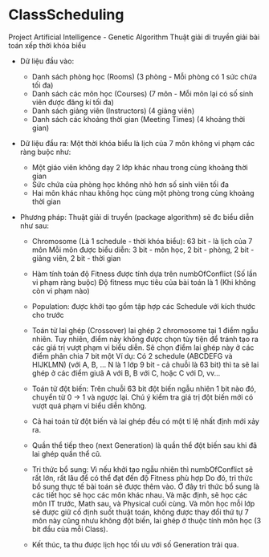 # ClassScheduling
Project Artificial Intelligence -  Genetic Algorithm
 Thuật giải di truyền giải bài toán xếp thời khóa biểu
 - Dữ liệu đầu vào: 
      + Danh sách phòng học  (Rooms) (3 phòng - Mỗi phòng có 1 sức chứa tối đa)
      + Danh sách các môn học (Courses) (7 môn - Mỗi môn lại có số sinh viên được đăng kí tối đa)
      + Danh sách giảng viên (Instructors) (4 giảng viên)
      + Danh sách các khoảng thời gian (Meeting Times) (4 khoảng thời gian)
 - Dữ liệu đầu ra: Một thời khóa biểu là lịch của 7 môn không vi phạm các ràng buộc như:
      + Một giáo viên không dạy 2 lớp khác nhau trong cùng khoảng thời gian
      + Sức chứa của phòng học không nhỏ hơn số sinh viên tối đa
      + Hai môn khác nhau không học cùng một phòng trong cùng khoảng thời gian
 
 - Phương pháp: Thuật giải di truyền (package algorithm) sẽ đc biểu diễn như sau:
     + Chromosome (Là 1 schedule - thời khóa biểu): 63 bit - là lịch của 7 môn
                      Mỗi môn được biểu diễn: 3 bit - môn học, 2 bit - phòng, 2 bit - giảng viên, 2 bit - thời gian
     + Hàm tính toán độ Fitness được tính dựa trên numbOfConflict (Số lần vi phạm ràng buộc)
       Độ fitness mục tiêu của bài toán là 1 (Khi không còn vi phạm nào)
     + Population: được khởi tạo gồm tập hợp các Schedule với kích thước cho trước
     + Toán tử lai ghép (Crossover)  lai ghép 2 chromosome tại 1 điểm ngẫu nhiên. Tuy nhiên, điểm này không được chọn
       tùy tiện để tránh tạo ra các giá trị vượt phạm vi biểu diễn.
       Sẽ chọn điểm lai ghép này ở các điểm phân chia 7 bit một
       Ví dụ:  Có 2 schedule (ABCDEFG và HIJKLMN) (với A, B, ... N là 1 lớp 9 bit - cả chuỗi là 63 bit)
               thì ta sẽ lai ghép ở các điểm giưã A với B, B với C, hoặc C với D, vv...
     + Toán tử đột biến: Trên chuỗi 63 bit đột biến ngẫu nhiên 1 bit nào đó, chuyển từ 0 -> 1 và ngược lại.
                         Chú ý kiểm tra giá trị đột biến mới có vượt quá phạm vi biểu diễn không.
     + Cả hai toán tử đột biến và lai ghép đều có một tỉ lệ nhất định mới xảy ra.
     
     + Quần thể tiếp theo (next Generation) là quần thể đột biến sau khi đã lai ghép quần thể cũ.
     
     + Tri thức bổ sung: Vì nếu khởi tạo ngẫu nhiên thì numbOfConflict sẽ rất lớn, rất lâu để có thể đạt đến độ Fitness phù hợp
       Do đó, tri thức bổ sung thực tế bài toán sẽ được thêm vào.
       Ở đây tri thức bổ sung là các tiết học sẽ học các môn khác nhau. Và mặc định, sẽ học các môn IT trước, Math sau, và Physical cuối
       cùng. Và môn học mỗi lớp sẽ được giữ cố định suốt thuật toán, không được thay đổi thứ tự 7 môn này cũng nhưu không đột biến, lai
       ghép ở thuộc tính môn học (3 bit đầu của mỗi Class).
     
     + Kết thúc, ta thu được lịch học tối ưu với số Generation trải qua.
     
